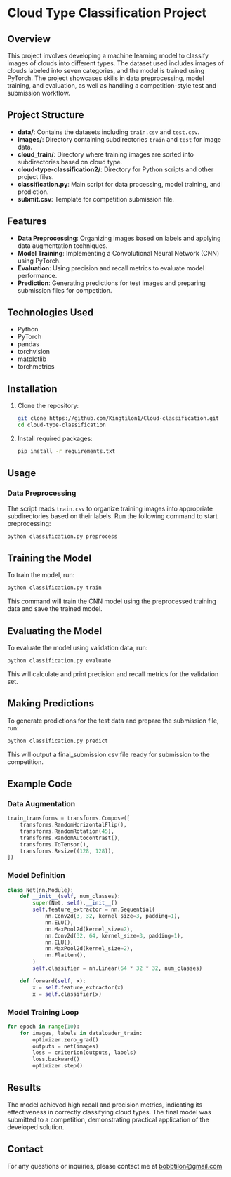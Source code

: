 # Cloud Type Classification Project

## Overview
This project involves developing a machine learning model to classify images of clouds into different types. The dataset used includes images of clouds labeled into seven categories, and the model is trained using PyTorch. The project showcases skills in data preprocessing, model training, and evaluation, as well as handling a competition-style test and submission workflow.

## Project Structure
- **data/**: Contains the datasets including `train.csv` and `test.csv`.
- **images/**: Directory containing subdirectories `train` and `test` for image data.
- **cloud_train/**: Directory where training images are sorted into subdirectories based on cloud type.
- **cloud-type-classification2/**: Directory for Python scripts and other project files.
- **classification.py**: Main script for data processing, model training, and prediction.
- **submit.csv**: Template for competition submission file.

## Features
- **Data Preprocessing**: Organizing images based on labels and applying data augmentation techniques.
- **Model Training**: Implementing a Convolutional Neural Network (CNN) using PyTorch.
- **Evaluation**: Using precision and recall metrics to evaluate model performance.
- **Prediction**: Generating predictions for test images and preparing submission files for competition.

## Technologies Used
- Python
- PyTorch
- pandas
- torchvision
- matplotlib
- torchmetrics

## Installation
1. Clone the repository:
    ```bash
    git clone https://github.com/Kingtilon1/Cloud-classification.git
    cd cloud-type-classification
    ```
2. Install required packages:
    ```bash
    pip install -r requirements.txt
    ```

## Usage
### Data Preprocessing
The script reads `train.csv` to organize training images into appropriate subdirectories based on their labels. Run the following command to start preprocessing:
```bash
python classification.py preprocess
```

## Training the Model
To train the model, run:
```bash
python classification.py train
```
This command will train the CNN model using the preprocessed training data and save the trained model.

## Evaluating the Model
To evaluate the model using validation data, run:
```bash
python classification.py evaluate
```
This will calculate and print precision and recall metrics for the validation set.

## Making Predictions
To generate predictions for the test data and prepare the submission file, run:
```bash
python classification.py predict
```

This will output a final_submission.csv file ready for submission to the competition.

## Example Code
### Data Augmentation
```python
train_transforms = transforms.Compose([
    transforms.RandomHorizontalFlip(),
    transforms.RandomRotation(45),
    transforms.RandomAutocontrast(),
    transforms.ToTensor(),
    transforms.Resize((128, 128)),
])
```

### Model Definition
```python
class Net(nn.Module):
    def __init__(self, num_classes):
        super(Net, self).__init__()
        self.feature_extractor = nn.Sequential(
            nn.Conv2d(3, 32, kernel_size=3, padding=1),
            nn.ELU(),
            nn.MaxPool2d(kernel_size=2),
            nn.Conv2d(32, 64, kernel_size=3, padding=1),
            nn.ELU(),
            nn.MaxPool2d(kernel_size=2),
            nn.Flatten(),
        )
        self.classifier = nn.Linear(64 * 32 * 32, num_classes)

    def forward(self, x):
        x = self.feature_extractor(x)
        x = self.classifier(x)
```

### Model Training Loop

```python
for epoch in range(10):
    for images, labels in dataloader_train:
        optimizer.zero_grad()
        outputs = net(images)
        loss = criterion(outputs, labels)
        loss.backward()
        optimizer.step()
```

## Results 
The model achieved high recall and precision metrics, indicating its effectiveness in correctly classifying cloud types.
The final model was submitted to a competition, demonstrating practical application of the developed solution.

## Contact
For any questions or inquiries, please contact me at bobbtilon@gmail.com
